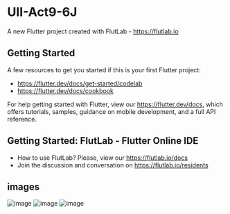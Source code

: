 # UII-Act9-6J

A new Flutter project created with FlutLab - https://flutlab.io

## Getting Started

A few resources to get you started if this is your first Flutter project:

- https://flutter.dev/docs/get-started/codelab
- https://flutter.dev/docs/cookbook

For help getting started with Flutter, view our
https://flutter.dev/docs, which offers tutorials,
samples, guidance on mobile development, and a full API reference.

## Getting Started: FlutLab - Flutter Online IDE

- How to use FlutLab? Please, view our https://flutlab.io/docs
- Join the discussion and conversation on https://flutlab.io/residents

## images
![image](https://github.com/DAArellanoGamon/UII_act9_0429/assets/143548308/977eeeb3-bd13-4876-9a4e-36a4f2ea06db)
![image](https://github.com/DAArellanoGamon/UII_act9_0429/assets/143548308/7c38980c-750e-4e04-974a-1409b2bd8fd4)
![image](https://github.com/DAArellanoGamon/UII_act9_0429/assets/143548308/12c10b2c-26b5-4189-a643-5fe1c579be38)
